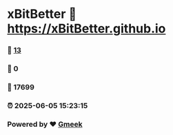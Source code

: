 # xBitBetter :link: https://xBitBetter.github.io 
### :page_facing_up: [13](https://xBitBetter.github.io/tag.html) 
### :speech_balloon: 0 
### :hibiscus: 17699 
### :alarm_clock: 2025-06-05 15:23:15 
### Powered by :heart: [Gmeek](https://github.com/Meekdai/Gmeek)
